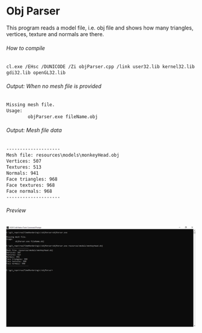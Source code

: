 Obj Parser
==========

This program reads a model file, i.e. obj file and shows how many triangles, vertices, texture and normals are there.

###### How to compile

```
cl.exe /EHsc /DUNICODE /Zi objParser.cpp /link user32.lib kernel32.lib gdi32.lib openGL32.lib
```

###### Output: When no mesh file is provided
```
Missing mesh file.
Usage:
        objParser.exe fileName.obj
```

###### Output: Mesh file data
```
--------------------
Mesh file: resources\models\monkeyHead.obj
Vertices: 507
Textures: 513
Normals: 941
Face triangles: 968
Face textures: 968
Face normals: 968
--------------------
```

###### Preview
![objParser][objParser-image]

<!-- Image declaration -->

[objParser-image]: ./preview/objParser.png "Obj Parser"
